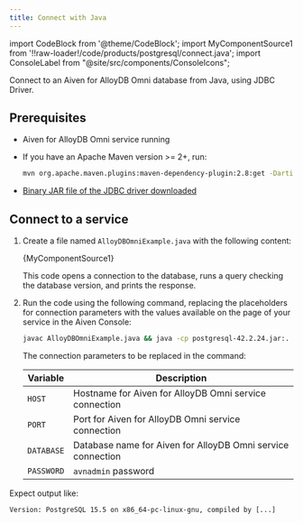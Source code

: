 ```yaml
---
title: Connect with Java
---
```


import CodeBlock from '@theme/CodeBlock';
import MyComponentSource1 from '!!raw-loader!/code/products/postgresql/connect.java';
import ConsoleLabel from "@site/src/components/ConsoleIcons";

Connect to an Aiven for AlloyDB Omni database from Java, using JDBC Driver.

## Prerequisites

- Aiven for AlloyDB Omni service running

- If you have an Apache Maven version >= 2+, run:

   ```bash
   mvn org.apache.maven.plugins:maven-dependency-plugin:2.8:get -Dartifact=org.postgresql:postgresql:42.3.2:jar -Ddest=postgresql-42.3.2.jar
   ```

- [Binary JAR file of the JDBC driver downloaded](https://jdbc.postgresql.org/download/)

## Connect to a service

1. Create a file named `AlloyDBOmniExample.java` with the following content:

   <CodeBlock language='java'>{MyComponentSource1}</CodeBlock>

   This code opens a connection to the database, runs a query checking the database version,
   and prints the response.

1. Run the code using the following command, replacing the placeholders for connection
   parameters with the values available on the
   <ConsoleLabel name="overview"/> page of your service in the Aiven Console:

   ```bash
   javac AlloyDBOmniExample.java && java -cp postgresql-42.2.24.jar:. AlloyDBOmniExample -host HOST -port PORT -database DATABASE -username avnadmin -password PASSWORD
   ```

   The connection parameters to be replaced in the command:

   | Variable   | Description                                                 |
   | ---------- | ----------------------------------------------------------- |
   | `HOST`     | Hostname for Aiven for AlloyDB Omni service connection      |
   | `PORT`     | Port for Aiven for AlloyDB Omni service connection          |
   | `DATABASE` | Database name for Aiven for AlloyDB Omni service connection |
   | `PASSWORD` | `avnadmin` password                                         |

Expect output like:

```text
Version: PostgreSQL 15.5 on x86_64-pc-linux-gnu, compiled by [...]
```

